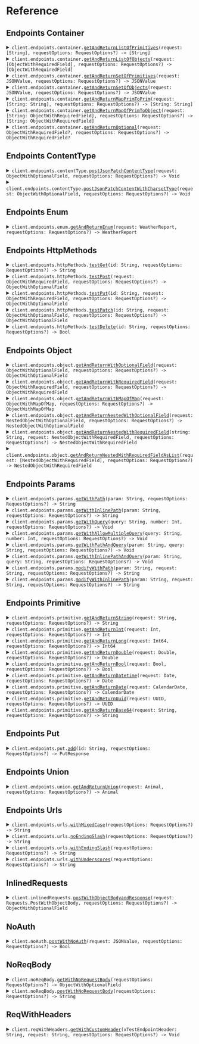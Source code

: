 # Reference
## Endpoints Container
<details><summary><code>client.endpoints.container.<a href="/Sources/Resources/Endpoints/Container/ContainerClient.swift">getAndReturnListOfPrimitives</a>(request: [String], requestOptions: RequestOptions?) -> [String]</code></summary>
<dl>
<dd>

#### 🔌 Usage

<dl>
<dd>

<dl>
<dd>

```swift
import Foundation
import Exhaustive

private func main() async throws {
    let client = ExhaustiveClient(token: "<token>")

    _ = try await client.endpoints.container.getAndReturnListOfPrimitives(request: [
        "string",
        "string"
    ])
}

try await main()
```
</dd>
</dl>
</dd>
</dl>

#### ⚙️ Parameters

<dl>
<dd>

<dl>
<dd>

**request:** `[String]` 
    
</dd>
</dl>

<dl>
<dd>

**requestOptions:** `RequestOptions?` — Additional options for configuring the request, such as custom headers or timeout settings.
    
</dd>
</dl>
</dd>
</dl>


</dd>
</dl>
</details>

<details><summary><code>client.endpoints.container.<a href="/Sources/Resources/Endpoints/Container/ContainerClient.swift">getAndReturnListOfObjects</a>(request: [ObjectWithRequiredField], requestOptions: RequestOptions?) -> [ObjectWithRequiredField]</code></summary>
<dl>
<dd>

#### 🔌 Usage

<dl>
<dd>

<dl>
<dd>

```swift
import Foundation
import Exhaustive

private func main() async throws {
    let client = ExhaustiveClient(token: "<token>")

    _ = try await client.endpoints.container.getAndReturnListOfObjects(request: [
        ObjectWithRequiredField(
            string: "string"
        ),
        ObjectWithRequiredField(
            string: "string"
        )
    ])
}

try await main()
```
</dd>
</dl>
</dd>
</dl>

#### ⚙️ Parameters

<dl>
<dd>

<dl>
<dd>

**request:** `[ObjectWithRequiredField]` 
    
</dd>
</dl>

<dl>
<dd>

**requestOptions:** `RequestOptions?` — Additional options for configuring the request, such as custom headers or timeout settings.
    
</dd>
</dl>
</dd>
</dl>


</dd>
</dl>
</details>

<details><summary><code>client.endpoints.container.<a href="/Sources/Resources/Endpoints/Container/ContainerClient.swift">getAndReturnSetOfPrimitives</a>(request: JSONValue, requestOptions: RequestOptions?) -> JSONValue</code></summary>
<dl>
<dd>

#### 🔌 Usage

<dl>
<dd>

<dl>
<dd>

```swift
import Foundation
import Exhaustive

private func main() async throws {
    let client = ExhaustiveClient(token: "<token>")

    _ = try await client.endpoints.container.getAndReturnSetOfPrimitives(request: )
}

try await main()
```
</dd>
</dl>
</dd>
</dl>

#### ⚙️ Parameters

<dl>
<dd>

<dl>
<dd>

**request:** `JSONValue` 
    
</dd>
</dl>

<dl>
<dd>

**requestOptions:** `RequestOptions?` — Additional options for configuring the request, such as custom headers or timeout settings.
    
</dd>
</dl>
</dd>
</dl>


</dd>
</dl>
</details>

<details><summary><code>client.endpoints.container.<a href="/Sources/Resources/Endpoints/Container/ContainerClient.swift">getAndReturnSetOfObjects</a>(request: JSONValue, requestOptions: RequestOptions?) -> JSONValue</code></summary>
<dl>
<dd>

#### 🔌 Usage

<dl>
<dd>

<dl>
<dd>

```swift
import Foundation
import Exhaustive

private func main() async throws {
    let client = ExhaustiveClient(token: "<token>")

    _ = try await client.endpoints.container.getAndReturnSetOfObjects(request: )
}

try await main()
```
</dd>
</dl>
</dd>
</dl>

#### ⚙️ Parameters

<dl>
<dd>

<dl>
<dd>

**request:** `JSONValue` 
    
</dd>
</dl>

<dl>
<dd>

**requestOptions:** `RequestOptions?` — Additional options for configuring the request, such as custom headers or timeout settings.
    
</dd>
</dl>
</dd>
</dl>


</dd>
</dl>
</details>

<details><summary><code>client.endpoints.container.<a href="/Sources/Resources/Endpoints/Container/ContainerClient.swift">getAndReturnMapPrimToPrim</a>(request: [String: String], requestOptions: RequestOptions?) -> [String: String]</code></summary>
<dl>
<dd>

#### 🔌 Usage

<dl>
<dd>

<dl>
<dd>

```swift
import Foundation
import Exhaustive

private func main() async throws {
    let client = ExhaustiveClient(token: "<token>")

    _ = try await client.endpoints.container.getAndReturnMapPrimToPrim(request: [
        "string": "string"
    ])
}

try await main()
```
</dd>
</dl>
</dd>
</dl>

#### ⚙️ Parameters

<dl>
<dd>

<dl>
<dd>

**request:** `[String: String]` 
    
</dd>
</dl>

<dl>
<dd>

**requestOptions:** `RequestOptions?` — Additional options for configuring the request, such as custom headers or timeout settings.
    
</dd>
</dl>
</dd>
</dl>


</dd>
</dl>
</details>

<details><summary><code>client.endpoints.container.<a href="/Sources/Resources/Endpoints/Container/ContainerClient.swift">getAndReturnMapOfPrimToObject</a>(request: [String: ObjectWithRequiredField], requestOptions: RequestOptions?) -> [String: ObjectWithRequiredField]</code></summary>
<dl>
<dd>

#### 🔌 Usage

<dl>
<dd>

<dl>
<dd>

```swift
import Foundation
import Exhaustive

private func main() async throws {
    let client = ExhaustiveClient(token: "<token>")

    _ = try await client.endpoints.container.getAndReturnMapOfPrimToObject(request: [
        "string": ObjectWithRequiredField(
            string: "string"
        )
    ])
}

try await main()
```
</dd>
</dl>
</dd>
</dl>

#### ⚙️ Parameters

<dl>
<dd>

<dl>
<dd>

**request:** `[String: ObjectWithRequiredField]` 
    
</dd>
</dl>

<dl>
<dd>

**requestOptions:** `RequestOptions?` — Additional options for configuring the request, such as custom headers or timeout settings.
    
</dd>
</dl>
</dd>
</dl>


</dd>
</dl>
</details>

<details><summary><code>client.endpoints.container.<a href="/Sources/Resources/Endpoints/Container/ContainerClient.swift">getAndReturnOptional</a>(request: ObjectWithRequiredField?, requestOptions: RequestOptions?) -> ObjectWithRequiredField?</code></summary>
<dl>
<dd>

#### 🔌 Usage

<dl>
<dd>

<dl>
<dd>

```swift
import Foundation
import Exhaustive

private func main() async throws {
    let client = ExhaustiveClient(token: "<token>")

    _ = try await client.endpoints.container.getAndReturnOptional(request: ObjectWithRequiredField(
        string: "string"
    ))
}

try await main()
```
</dd>
</dl>
</dd>
</dl>

#### ⚙️ Parameters

<dl>
<dd>

<dl>
<dd>

**request:** `ObjectWithRequiredField?` 
    
</dd>
</dl>

<dl>
<dd>

**requestOptions:** `RequestOptions?` — Additional options for configuring the request, such as custom headers or timeout settings.
    
</dd>
</dl>
</dd>
</dl>


</dd>
</dl>
</details>

## Endpoints ContentType
<details><summary><code>client.endpoints.contentType.<a href="/Sources/Resources/Endpoints/ContentType/ContentTypeClient.swift">postJsonPatchContentType</a>(request: ObjectWithOptionalField, requestOptions: RequestOptions?) -> Void</code></summary>
<dl>
<dd>

#### 🔌 Usage

<dl>
<dd>

<dl>
<dd>

```swift
import Foundation
import Exhaustive

private func main() async throws {
    let client = ExhaustiveClient(token: "<token>")

    _ = try await client.endpoints.contentType.postJsonPatchContentType(request: ObjectWithOptionalField(
        string: "string",
        integer: 1,
        long: 1000000,
        double: 1.1,
        bool: true,
        datetime: try! Date("2024-01-15T09:30:00Z", strategy: .iso8601),
        date: CalendarDate("2023-01-15")!,
        uuid: UUID(uuidString: "d5e9c84f-c2b2-4bf4-b4b0-7ffd7a9ffc32")!,
        base64: "SGVsbG8gd29ybGQh",
        list: [
            "list",
            "list"
        ],
        set: ,
        map: [
            1: "map"
        ],
        bigint: 
    ))
}

try await main()
```
</dd>
</dl>
</dd>
</dl>

#### ⚙️ Parameters

<dl>
<dd>

<dl>
<dd>

**request:** `ObjectWithOptionalField` 
    
</dd>
</dl>

<dl>
<dd>

**requestOptions:** `RequestOptions?` — Additional options for configuring the request, such as custom headers or timeout settings.
    
</dd>
</dl>
</dd>
</dl>


</dd>
</dl>
</details>

<details><summary><code>client.endpoints.contentType.<a href="/Sources/Resources/Endpoints/ContentType/ContentTypeClient.swift">postJsonPatchContentWithCharsetType</a>(request: ObjectWithOptionalField, requestOptions: RequestOptions?) -> Void</code></summary>
<dl>
<dd>

#### 🔌 Usage

<dl>
<dd>

<dl>
<dd>

```swift
import Foundation
import Exhaustive

private func main() async throws {
    let client = ExhaustiveClient(token: "<token>")

    _ = try await client.endpoints.contentType.postJsonPatchContentWithCharsetType(request: ObjectWithOptionalField(
        string: "string",
        integer: 1,
        long: 1000000,
        double: 1.1,
        bool: true,
        datetime: try! Date("2024-01-15T09:30:00Z", strategy: .iso8601),
        date: CalendarDate("2023-01-15")!,
        uuid: UUID(uuidString: "d5e9c84f-c2b2-4bf4-b4b0-7ffd7a9ffc32")!,
        base64: "SGVsbG8gd29ybGQh",
        list: [
            "list",
            "list"
        ],
        set: ,
        map: [
            1: "map"
        ],
        bigint: 
    ))
}

try await main()
```
</dd>
</dl>
</dd>
</dl>

#### ⚙️ Parameters

<dl>
<dd>

<dl>
<dd>

**request:** `ObjectWithOptionalField` 
    
</dd>
</dl>

<dl>
<dd>

**requestOptions:** `RequestOptions?` — Additional options for configuring the request, such as custom headers or timeout settings.
    
</dd>
</dl>
</dd>
</dl>


</dd>
</dl>
</details>

## Endpoints Enum
<details><summary><code>client.endpoints.enum.<a href="/Sources/Resources/Endpoints/Enum/EnumClient.swift">getAndReturnEnum</a>(request: WeatherReport, requestOptions: RequestOptions?) -> WeatherReport</code></summary>
<dl>
<dd>

#### 🔌 Usage

<dl>
<dd>

<dl>
<dd>

```swift
import Foundation
import Exhaustive

private func main() async throws {
    let client = ExhaustiveClient(token: "<token>")

    _ = try await client.endpoints.enum.getAndReturnEnum(request: .sunny)
}

try await main()
```
</dd>
</dl>
</dd>
</dl>

#### ⚙️ Parameters

<dl>
<dd>

<dl>
<dd>

**request:** `WeatherReport` 
    
</dd>
</dl>

<dl>
<dd>

**requestOptions:** `RequestOptions?` — Additional options for configuring the request, such as custom headers or timeout settings.
    
</dd>
</dl>
</dd>
</dl>


</dd>
</dl>
</details>

## Endpoints HttpMethods
<details><summary><code>client.endpoints.httpMethods.<a href="/Sources/Resources/Endpoints/HttpMethods/HttpMethodsClient.swift">testGet</a>(id: String, requestOptions: RequestOptions?) -> String</code></summary>
<dl>
<dd>

#### 🔌 Usage

<dl>
<dd>

<dl>
<dd>

```swift
import Foundation
import Exhaustive

private func main() async throws {
    let client = ExhaustiveClient(token: "<token>")

    _ = try await client.endpoints.httpMethods.testGet(id: "id")
}

try await main()
```
</dd>
</dl>
</dd>
</dl>

#### ⚙️ Parameters

<dl>
<dd>

<dl>
<dd>

**id:** `String` 
    
</dd>
</dl>

<dl>
<dd>

**requestOptions:** `RequestOptions?` — Additional options for configuring the request, such as custom headers or timeout settings.
    
</dd>
</dl>
</dd>
</dl>


</dd>
</dl>
</details>

<details><summary><code>client.endpoints.httpMethods.<a href="/Sources/Resources/Endpoints/HttpMethods/HttpMethodsClient.swift">testPost</a>(request: ObjectWithRequiredField, requestOptions: RequestOptions?) -> ObjectWithOptionalField</code></summary>
<dl>
<dd>

#### 🔌 Usage

<dl>
<dd>

<dl>
<dd>

```swift
import Foundation
import Exhaustive

private func main() async throws {
    let client = ExhaustiveClient(token: "<token>")

    _ = try await client.endpoints.httpMethods.testPost(request: ObjectWithRequiredField(
        string: "string"
    ))
}

try await main()
```
</dd>
</dl>
</dd>
</dl>

#### ⚙️ Parameters

<dl>
<dd>

<dl>
<dd>

**request:** `ObjectWithRequiredField` 
    
</dd>
</dl>

<dl>
<dd>

**requestOptions:** `RequestOptions?` — Additional options for configuring the request, such as custom headers or timeout settings.
    
</dd>
</dl>
</dd>
</dl>


</dd>
</dl>
</details>

<details><summary><code>client.endpoints.httpMethods.<a href="/Sources/Resources/Endpoints/HttpMethods/HttpMethodsClient.swift">testPut</a>(id: String, request: ObjectWithRequiredField, requestOptions: RequestOptions?) -> ObjectWithOptionalField</code></summary>
<dl>
<dd>

#### 🔌 Usage

<dl>
<dd>

<dl>
<dd>

```swift
import Foundation
import Exhaustive

private func main() async throws {
    let client = ExhaustiveClient(token: "<token>")

    _ = try await client.endpoints.httpMethods.testPut(
        id: "id",
        request: ObjectWithRequiredField(
            string: "string"
        )
    )
}

try await main()
```
</dd>
</dl>
</dd>
</dl>

#### ⚙️ Parameters

<dl>
<dd>

<dl>
<dd>

**id:** `String` 
    
</dd>
</dl>

<dl>
<dd>

**request:** `ObjectWithRequiredField` 
    
</dd>
</dl>

<dl>
<dd>

**requestOptions:** `RequestOptions?` — Additional options for configuring the request, such as custom headers or timeout settings.
    
</dd>
</dl>
</dd>
</dl>


</dd>
</dl>
</details>

<details><summary><code>client.endpoints.httpMethods.<a href="/Sources/Resources/Endpoints/HttpMethods/HttpMethodsClient.swift">testPatch</a>(id: String, request: ObjectWithOptionalField, requestOptions: RequestOptions?) -> ObjectWithOptionalField</code></summary>
<dl>
<dd>

#### 🔌 Usage

<dl>
<dd>

<dl>
<dd>

```swift
import Foundation
import Exhaustive

private func main() async throws {
    let client = ExhaustiveClient(token: "<token>")

    _ = try await client.endpoints.httpMethods.testPatch(
        id: "id",
        request: ObjectWithOptionalField(
            string: "string",
            integer: 1,
            long: 1000000,
            double: 1.1,
            bool: true,
            datetime: try! Date("2024-01-15T09:30:00Z", strategy: .iso8601),
            date: CalendarDate("2023-01-15")!,
            uuid: UUID(uuidString: "d5e9c84f-c2b2-4bf4-b4b0-7ffd7a9ffc32")!,
            base64: "SGVsbG8gd29ybGQh",
            list: [
                "list",
                "list"
            ],
            set: ,
            map: [
                1: "map"
            ],
            bigint: 
        )
    )
}

try await main()
```
</dd>
</dl>
</dd>
</dl>

#### ⚙️ Parameters

<dl>
<dd>

<dl>
<dd>

**id:** `String` 
    
</dd>
</dl>

<dl>
<dd>

**request:** `ObjectWithOptionalField` 
    
</dd>
</dl>

<dl>
<dd>

**requestOptions:** `RequestOptions?` — Additional options for configuring the request, such as custom headers or timeout settings.
    
</dd>
</dl>
</dd>
</dl>


</dd>
</dl>
</details>

<details><summary><code>client.endpoints.httpMethods.<a href="/Sources/Resources/Endpoints/HttpMethods/HttpMethodsClient.swift">testDelete</a>(id: String, requestOptions: RequestOptions?) -> Bool</code></summary>
<dl>
<dd>

#### 🔌 Usage

<dl>
<dd>

<dl>
<dd>

```swift
import Foundation
import Exhaustive

private func main() async throws {
    let client = ExhaustiveClient(token: "<token>")

    _ = try await client.endpoints.httpMethods.testDelete(id: "id")
}

try await main()
```
</dd>
</dl>
</dd>
</dl>

#### ⚙️ Parameters

<dl>
<dd>

<dl>
<dd>

**id:** `String` 
    
</dd>
</dl>

<dl>
<dd>

**requestOptions:** `RequestOptions?` — Additional options for configuring the request, such as custom headers or timeout settings.
    
</dd>
</dl>
</dd>
</dl>


</dd>
</dl>
</details>

## Endpoints Object
<details><summary><code>client.endpoints.object.<a href="/Sources/Resources/Endpoints/Object/ObjectClient.swift">getAndReturnWithOptionalField</a>(request: ObjectWithOptionalField, requestOptions: RequestOptions?) -> ObjectWithOptionalField</code></summary>
<dl>
<dd>

#### 🔌 Usage

<dl>
<dd>

<dl>
<dd>

```swift
import Foundation
import Exhaustive

private func main() async throws {
    let client = ExhaustiveClient(token: "<token>")

    _ = try await client.endpoints.object.getAndReturnWithOptionalField(request: ObjectWithOptionalField(
        string: "string",
        integer: 1,
        long: 1000000,
        double: 1.1,
        bool: true,
        datetime: try! Date("2024-01-15T09:30:00Z", strategy: .iso8601),
        date: CalendarDate("2023-01-15")!,
        uuid: UUID(uuidString: "d5e9c84f-c2b2-4bf4-b4b0-7ffd7a9ffc32")!,
        base64: "SGVsbG8gd29ybGQh",
        list: [
            "list",
            "list"
        ],
        set: ,
        map: [
            1: "map"
        ],
        bigint: 
    ))
}

try await main()
```
</dd>
</dl>
</dd>
</dl>

#### ⚙️ Parameters

<dl>
<dd>

<dl>
<dd>

**request:** `ObjectWithOptionalField` 
    
</dd>
</dl>

<dl>
<dd>

**requestOptions:** `RequestOptions?` — Additional options for configuring the request, such as custom headers or timeout settings.
    
</dd>
</dl>
</dd>
</dl>


</dd>
</dl>
</details>

<details><summary><code>client.endpoints.object.<a href="/Sources/Resources/Endpoints/Object/ObjectClient.swift">getAndReturnWithRequiredField</a>(request: ObjectWithRequiredField, requestOptions: RequestOptions?) -> ObjectWithRequiredField</code></summary>
<dl>
<dd>

#### 🔌 Usage

<dl>
<dd>

<dl>
<dd>

```swift
import Foundation
import Exhaustive

private func main() async throws {
    let client = ExhaustiveClient(token: "<token>")

    _ = try await client.endpoints.object.getAndReturnWithRequiredField(request: ObjectWithRequiredField(
        string: "string"
    ))
}

try await main()
```
</dd>
</dl>
</dd>
</dl>

#### ⚙️ Parameters

<dl>
<dd>

<dl>
<dd>

**request:** `ObjectWithRequiredField` 
    
</dd>
</dl>

<dl>
<dd>

**requestOptions:** `RequestOptions?` — Additional options for configuring the request, such as custom headers or timeout settings.
    
</dd>
</dl>
</dd>
</dl>


</dd>
</dl>
</details>

<details><summary><code>client.endpoints.object.<a href="/Sources/Resources/Endpoints/Object/ObjectClient.swift">getAndReturnWithMapOfMap</a>(request: ObjectWithMapOfMap, requestOptions: RequestOptions?) -> ObjectWithMapOfMap</code></summary>
<dl>
<dd>

#### 🔌 Usage

<dl>
<dd>

<dl>
<dd>

```swift
import Foundation
import Exhaustive

private func main() async throws {
    let client = ExhaustiveClient(token: "<token>")

    _ = try await client.endpoints.object.getAndReturnWithMapOfMap(request: ObjectWithMapOfMap(
        map: [
            "map": [
                "map": "map"
            ]
        ]
    ))
}

try await main()
```
</dd>
</dl>
</dd>
</dl>

#### ⚙️ Parameters

<dl>
<dd>

<dl>
<dd>

**request:** `ObjectWithMapOfMap` 
    
</dd>
</dl>

<dl>
<dd>

**requestOptions:** `RequestOptions?` — Additional options for configuring the request, such as custom headers or timeout settings.
    
</dd>
</dl>
</dd>
</dl>


</dd>
</dl>
</details>

<details><summary><code>client.endpoints.object.<a href="/Sources/Resources/Endpoints/Object/ObjectClient.swift">getAndReturnNestedWithOptionalField</a>(request: NestedObjectWithOptionalField, requestOptions: RequestOptions?) -> NestedObjectWithOptionalField</code></summary>
<dl>
<dd>

#### 🔌 Usage

<dl>
<dd>

<dl>
<dd>

```swift
import Foundation
import Exhaustive

private func main() async throws {
    let client = ExhaustiveClient(token: "<token>")

    _ = try await client.endpoints.object.getAndReturnNestedWithOptionalField(request: NestedObjectWithOptionalField(
        string: "string",
        nestedObject: ObjectWithOptionalField(
            string: "string",
            integer: 1,
            long: 1000000,
            double: 1.1,
            bool: true,
            datetime: try! Date("2024-01-15T09:30:00Z", strategy: .iso8601),
            date: CalendarDate("2023-01-15")!,
            uuid: UUID(uuidString: "d5e9c84f-c2b2-4bf4-b4b0-7ffd7a9ffc32")!,
            base64: "SGVsbG8gd29ybGQh",
            list: [
                "list",
                "list"
            ],
            set: ,
            map: [
                1: "map"
            ],
            bigint: 
        )
    ))
}

try await main()
```
</dd>
</dl>
</dd>
</dl>

#### ⚙️ Parameters

<dl>
<dd>

<dl>
<dd>

**request:** `NestedObjectWithOptionalField` 
    
</dd>
</dl>

<dl>
<dd>

**requestOptions:** `RequestOptions?` — Additional options for configuring the request, such as custom headers or timeout settings.
    
</dd>
</dl>
</dd>
</dl>


</dd>
</dl>
</details>

<details><summary><code>client.endpoints.object.<a href="/Sources/Resources/Endpoints/Object/ObjectClient.swift">getAndReturnNestedWithRequiredField</a>(string: String, request: NestedObjectWithRequiredField, requestOptions: RequestOptions?) -> NestedObjectWithRequiredField</code></summary>
<dl>
<dd>

#### 🔌 Usage

<dl>
<dd>

<dl>
<dd>

```swift
import Foundation
import Exhaustive

private func main() async throws {
    let client = ExhaustiveClient(token: "<token>")

    _ = try await client.endpoints.object.getAndReturnNestedWithRequiredField(
        string: "string",
        request: NestedObjectWithRequiredField(
            string: "string",
            nestedObject: ObjectWithOptionalField(
                string: "string",
                integer: 1,
                long: 1000000,
                double: 1.1,
                bool: true,
                datetime: try! Date("2024-01-15T09:30:00Z", strategy: .iso8601),
                date: CalendarDate("2023-01-15")!,
                uuid: UUID(uuidString: "d5e9c84f-c2b2-4bf4-b4b0-7ffd7a9ffc32")!,
                base64: "SGVsbG8gd29ybGQh",
                list: [
                    "list",
                    "list"
                ],
                set: ,
                map: [
                    1: "map"
                ],
                bigint: 
            )
        )
    )
}

try await main()
```
</dd>
</dl>
</dd>
</dl>

#### ⚙️ Parameters

<dl>
<dd>

<dl>
<dd>

**string:** `String` 
    
</dd>
</dl>

<dl>
<dd>

**request:** `NestedObjectWithRequiredField` 
    
</dd>
</dl>

<dl>
<dd>

**requestOptions:** `RequestOptions?` — Additional options for configuring the request, such as custom headers or timeout settings.
    
</dd>
</dl>
</dd>
</dl>


</dd>
</dl>
</details>

<details><summary><code>client.endpoints.object.<a href="/Sources/Resources/Endpoints/Object/ObjectClient.swift">getAndReturnNestedWithRequiredFieldAsList</a>(request: [NestedObjectWithRequiredField], requestOptions: RequestOptions?) -> NestedObjectWithRequiredField</code></summary>
<dl>
<dd>

#### 🔌 Usage

<dl>
<dd>

<dl>
<dd>

```swift
import Foundation
import Exhaustive

private func main() async throws {
    let client = ExhaustiveClient(token: "<token>")

    _ = try await client.endpoints.object.getAndReturnNestedWithRequiredFieldAsList(request: [
        NestedObjectWithRequiredField(
            string: "string",
            nestedObject: ObjectWithOptionalField(
                string: "string",
                integer: 1,
                long: 1000000,
                double: 1.1,
                bool: true,
                datetime: try! Date("2024-01-15T09:30:00Z", strategy: .iso8601),
                date: CalendarDate("2023-01-15")!,
                uuid: UUID(uuidString: "d5e9c84f-c2b2-4bf4-b4b0-7ffd7a9ffc32")!,
                base64: "SGVsbG8gd29ybGQh",
                list: [
                    "list",
                    "list"
                ],
                set: ,
                map: [
                    1: "map"
                ],
                bigint: 
            )
        ),
        NestedObjectWithRequiredField(
            string: "string",
            nestedObject: ObjectWithOptionalField(
                string: "string",
                integer: 1,
                long: 1000000,
                double: 1.1,
                bool: true,
                datetime: try! Date("2024-01-15T09:30:00Z", strategy: .iso8601),
                date: CalendarDate("2023-01-15")!,
                uuid: UUID(uuidString: "d5e9c84f-c2b2-4bf4-b4b0-7ffd7a9ffc32")!,
                base64: "SGVsbG8gd29ybGQh",
                list: [
                    "list",
                    "list"
                ],
                set: ,
                map: [
                    1: "map"
                ],
                bigint: 
            )
        )
    ])
}

try await main()
```
</dd>
</dl>
</dd>
</dl>

#### ⚙️ Parameters

<dl>
<dd>

<dl>
<dd>

**request:** `[NestedObjectWithRequiredField]` 
    
</dd>
</dl>

<dl>
<dd>

**requestOptions:** `RequestOptions?` — Additional options for configuring the request, such as custom headers or timeout settings.
    
</dd>
</dl>
</dd>
</dl>


</dd>
</dl>
</details>

## Endpoints Params
<details><summary><code>client.endpoints.params.<a href="/Sources/Resources/Endpoints/Params/ParamsClient.swift">getWithPath</a>(param: String, requestOptions: RequestOptions?) -> String</code></summary>
<dl>
<dd>

#### 📝 Description

<dl>
<dd>

<dl>
<dd>

GET with path param
</dd>
</dl>
</dd>
</dl>

#### 🔌 Usage

<dl>
<dd>

<dl>
<dd>

```swift
import Foundation
import Exhaustive

private func main() async throws {
    let client = ExhaustiveClient(token: "<token>")

    _ = try await client.endpoints.params.getWithPath(param: "param")
}

try await main()
```
</dd>
</dl>
</dd>
</dl>

#### ⚙️ Parameters

<dl>
<dd>

<dl>
<dd>

**param:** `String` 
    
</dd>
</dl>

<dl>
<dd>

**requestOptions:** `RequestOptions?` — Additional options for configuring the request, such as custom headers or timeout settings.
    
</dd>
</dl>
</dd>
</dl>


</dd>
</dl>
</details>

<details><summary><code>client.endpoints.params.<a href="/Sources/Resources/Endpoints/Params/ParamsClient.swift">getWithInlinePath</a>(param: String, requestOptions: RequestOptions?) -> String</code></summary>
<dl>
<dd>

#### 📝 Description

<dl>
<dd>

<dl>
<dd>

GET with path param
</dd>
</dl>
</dd>
</dl>

#### 🔌 Usage

<dl>
<dd>

<dl>
<dd>

```swift
import Foundation
import Exhaustive

private func main() async throws {
    let client = ExhaustiveClient(token: "<token>")

    _ = try await client.endpoints.params.getWithPath(param: "param")
}

try await main()
```
</dd>
</dl>
</dd>
</dl>

#### ⚙️ Parameters

<dl>
<dd>

<dl>
<dd>

**param:** `String` 
    
</dd>
</dl>

<dl>
<dd>

**requestOptions:** `RequestOptions?` — Additional options for configuring the request, such as custom headers or timeout settings.
    
</dd>
</dl>
</dd>
</dl>


</dd>
</dl>
</details>

<details><summary><code>client.endpoints.params.<a href="/Sources/Resources/Endpoints/Params/ParamsClient.swift">getWithQuery</a>(query: String, number: Int, requestOptions: RequestOptions?) -> Void</code></summary>
<dl>
<dd>

#### 📝 Description

<dl>
<dd>

<dl>
<dd>

GET with query param
</dd>
</dl>
</dd>
</dl>

#### 🔌 Usage

<dl>
<dd>

<dl>
<dd>

```swift
import Foundation
import Exhaustive

private func main() async throws {
    let client = ExhaustiveClient(token: "<token>")

    _ = try await client.endpoints.params.getWithQuery(
        query: "query",
        number: 1
    )
}

try await main()
```
</dd>
</dl>
</dd>
</dl>

#### ⚙️ Parameters

<dl>
<dd>

<dl>
<dd>

**query:** `String` 
    
</dd>
</dl>

<dl>
<dd>

**number:** `Int` 
    
</dd>
</dl>

<dl>
<dd>

**requestOptions:** `RequestOptions?` — Additional options for configuring the request, such as custom headers or timeout settings.
    
</dd>
</dl>
</dd>
</dl>


</dd>
</dl>
</details>

<details><summary><code>client.endpoints.params.<a href="/Sources/Resources/Endpoints/Params/ParamsClient.swift">getWithAllowMultipleQuery</a>(query: String, number: Int, requestOptions: RequestOptions?) -> Void</code></summary>
<dl>
<dd>

#### 📝 Description

<dl>
<dd>

<dl>
<dd>

GET with multiple of same query param
</dd>
</dl>
</dd>
</dl>

#### 🔌 Usage

<dl>
<dd>

<dl>
<dd>

```swift
import Foundation
import Exhaustive

private func main() async throws {
    let client = ExhaustiveClient(token: "<token>")

    _ = try await client.endpoints.params.getWithQuery(
        query: "query",
        number: 1
    )
}

try await main()
```
</dd>
</dl>
</dd>
</dl>

#### ⚙️ Parameters

<dl>
<dd>

<dl>
<dd>

**query:** `String` 
    
</dd>
</dl>

<dl>
<dd>

**number:** `Int` 
    
</dd>
</dl>

<dl>
<dd>

**requestOptions:** `RequestOptions?` — Additional options for configuring the request, such as custom headers or timeout settings.
    
</dd>
</dl>
</dd>
</dl>


</dd>
</dl>
</details>

<details><summary><code>client.endpoints.params.<a href="/Sources/Resources/Endpoints/Params/ParamsClient.swift">getWithPathAndQuery</a>(param: String, query: String, requestOptions: RequestOptions?) -> Void</code></summary>
<dl>
<dd>

#### 📝 Description

<dl>
<dd>

<dl>
<dd>

GET with path and query params
</dd>
</dl>
</dd>
</dl>

#### 🔌 Usage

<dl>
<dd>

<dl>
<dd>

```swift
import Foundation
import Exhaustive

private func main() async throws {
    let client = ExhaustiveClient(token: "<token>")

    _ = try await client.endpoints.params.getWithPathAndQuery(
        param: "param",
        query: "query"
    )
}

try await main()
```
</dd>
</dl>
</dd>
</dl>

#### ⚙️ Parameters

<dl>
<dd>

<dl>
<dd>

**param:** `String` 
    
</dd>
</dl>

<dl>
<dd>

**query:** `String` 
    
</dd>
</dl>

<dl>
<dd>

**requestOptions:** `RequestOptions?` — Additional options for configuring the request, such as custom headers or timeout settings.
    
</dd>
</dl>
</dd>
</dl>


</dd>
</dl>
</details>

<details><summary><code>client.endpoints.params.<a href="/Sources/Resources/Endpoints/Params/ParamsClient.swift">getWithInlinePathAndQuery</a>(param: String, query: String, requestOptions: RequestOptions?) -> Void</code></summary>
<dl>
<dd>

#### 📝 Description

<dl>
<dd>

<dl>
<dd>

GET with path and query params
</dd>
</dl>
</dd>
</dl>

#### 🔌 Usage

<dl>
<dd>

<dl>
<dd>

```swift
import Foundation
import Exhaustive

private func main() async throws {
    let client = ExhaustiveClient(token: "<token>")

    _ = try await client.endpoints.params.getWithPathAndQuery(
        param: "param",
        query: "query"
    )
}

try await main()
```
</dd>
</dl>
</dd>
</dl>

#### ⚙️ Parameters

<dl>
<dd>

<dl>
<dd>

**param:** `String` 
    
</dd>
</dl>

<dl>
<dd>

**query:** `String` 
    
</dd>
</dl>

<dl>
<dd>

**requestOptions:** `RequestOptions?` — Additional options for configuring the request, such as custom headers or timeout settings.
    
</dd>
</dl>
</dd>
</dl>


</dd>
</dl>
</details>

<details><summary><code>client.endpoints.params.<a href="/Sources/Resources/Endpoints/Params/ParamsClient.swift">modifyWithPath</a>(param: String, request: String, requestOptions: RequestOptions?) -> String</code></summary>
<dl>
<dd>

#### 📝 Description

<dl>
<dd>

<dl>
<dd>

PUT to update with path param
</dd>
</dl>
</dd>
</dl>

#### 🔌 Usage

<dl>
<dd>

<dl>
<dd>

```swift
import Foundation
import Exhaustive

private func main() async throws {
    let client = ExhaustiveClient(token: "<token>")

    _ = try await client.endpoints.params.modifyWithPath(
        param: "param",
        request: "string"
    )
}

try await main()
```
</dd>
</dl>
</dd>
</dl>

#### ⚙️ Parameters

<dl>
<dd>

<dl>
<dd>

**param:** `String` 
    
</dd>
</dl>

<dl>
<dd>

**request:** `String` 
    
</dd>
</dl>

<dl>
<dd>

**requestOptions:** `RequestOptions?` — Additional options for configuring the request, such as custom headers or timeout settings.
    
</dd>
</dl>
</dd>
</dl>


</dd>
</dl>
</details>

<details><summary><code>client.endpoints.params.<a href="/Sources/Resources/Endpoints/Params/ParamsClient.swift">modifyWithInlinePath</a>(param: String, request: String, requestOptions: RequestOptions?) -> String</code></summary>
<dl>
<dd>

#### 📝 Description

<dl>
<dd>

<dl>
<dd>

PUT to update with path param
</dd>
</dl>
</dd>
</dl>

#### 🔌 Usage

<dl>
<dd>

<dl>
<dd>

```swift
import Foundation
import Exhaustive

private func main() async throws {
    let client = ExhaustiveClient(token: "<token>")

    _ = try await client.endpoints.params.modifyWithPath(
        param: "param",
        request: "string"
    )
}

try await main()
```
</dd>
</dl>
</dd>
</dl>

#### ⚙️ Parameters

<dl>
<dd>

<dl>
<dd>

**param:** `String` 
    
</dd>
</dl>

<dl>
<dd>

**request:** `String` 
    
</dd>
</dl>

<dl>
<dd>

**requestOptions:** `RequestOptions?` — Additional options for configuring the request, such as custom headers or timeout settings.
    
</dd>
</dl>
</dd>
</dl>


</dd>
</dl>
</details>

## Endpoints Primitive
<details><summary><code>client.endpoints.primitive.<a href="/Sources/Resources/Endpoints/Primitive/PrimitiveClient.swift">getAndReturnString</a>(request: String, requestOptions: RequestOptions?) -> String</code></summary>
<dl>
<dd>

#### 🔌 Usage

<dl>
<dd>

<dl>
<dd>

```swift
import Foundation
import Exhaustive

private func main() async throws {
    let client = ExhaustiveClient(token: "<token>")

    _ = try await client.endpoints.primitive.getAndReturnString(request: "string")
}

try await main()
```
</dd>
</dl>
</dd>
</dl>

#### ⚙️ Parameters

<dl>
<dd>

<dl>
<dd>

**request:** `String` 
    
</dd>
</dl>

<dl>
<dd>

**requestOptions:** `RequestOptions?` — Additional options for configuring the request, such as custom headers or timeout settings.
    
</dd>
</dl>
</dd>
</dl>


</dd>
</dl>
</details>

<details><summary><code>client.endpoints.primitive.<a href="/Sources/Resources/Endpoints/Primitive/PrimitiveClient.swift">getAndReturnInt</a>(request: Int, requestOptions: RequestOptions?) -> Int</code></summary>
<dl>
<dd>

#### 🔌 Usage

<dl>
<dd>

<dl>
<dd>

```swift
import Foundation
import Exhaustive

private func main() async throws {
    let client = ExhaustiveClient(token: "<token>")

    _ = try await client.endpoints.primitive.getAndReturnInt(request: 1)
}

try await main()
```
</dd>
</dl>
</dd>
</dl>

#### ⚙️ Parameters

<dl>
<dd>

<dl>
<dd>

**request:** `Int` 
    
</dd>
</dl>

<dl>
<dd>

**requestOptions:** `RequestOptions?` — Additional options for configuring the request, such as custom headers or timeout settings.
    
</dd>
</dl>
</dd>
</dl>


</dd>
</dl>
</details>

<details><summary><code>client.endpoints.primitive.<a href="/Sources/Resources/Endpoints/Primitive/PrimitiveClient.swift">getAndReturnLong</a>(request: Int64, requestOptions: RequestOptions?) -> Int64</code></summary>
<dl>
<dd>

#### 🔌 Usage

<dl>
<dd>

<dl>
<dd>

```swift
import Foundation
import Exhaustive

private func main() async throws {
    let client = ExhaustiveClient(token: "<token>")

    _ = try await client.endpoints.primitive.getAndReturnLong(request: 1000000)
}

try await main()
```
</dd>
</dl>
</dd>
</dl>

#### ⚙️ Parameters

<dl>
<dd>

<dl>
<dd>

**request:** `Int64` 
    
</dd>
</dl>

<dl>
<dd>

**requestOptions:** `RequestOptions?` — Additional options for configuring the request, such as custom headers or timeout settings.
    
</dd>
</dl>
</dd>
</dl>


</dd>
</dl>
</details>

<details><summary><code>client.endpoints.primitive.<a href="/Sources/Resources/Endpoints/Primitive/PrimitiveClient.swift">getAndReturnDouble</a>(request: Double, requestOptions: RequestOptions?) -> Double</code></summary>
<dl>
<dd>

#### 🔌 Usage

<dl>
<dd>

<dl>
<dd>

```swift
import Foundation
import Exhaustive

private func main() async throws {
    let client = ExhaustiveClient(token: "<token>")

    _ = try await client.endpoints.primitive.getAndReturnDouble(request: 1.1)
}

try await main()
```
</dd>
</dl>
</dd>
</dl>

#### ⚙️ Parameters

<dl>
<dd>

<dl>
<dd>

**request:** `Double` 
    
</dd>
</dl>

<dl>
<dd>

**requestOptions:** `RequestOptions?` — Additional options for configuring the request, such as custom headers or timeout settings.
    
</dd>
</dl>
</dd>
</dl>


</dd>
</dl>
</details>

<details><summary><code>client.endpoints.primitive.<a href="/Sources/Resources/Endpoints/Primitive/PrimitiveClient.swift">getAndReturnBool</a>(request: Bool, requestOptions: RequestOptions?) -> Bool</code></summary>
<dl>
<dd>

#### 🔌 Usage

<dl>
<dd>

<dl>
<dd>

```swift
import Foundation
import Exhaustive

private func main() async throws {
    let client = ExhaustiveClient(token: "<token>")

    _ = try await client.endpoints.primitive.getAndReturnBool(request: true)
}

try await main()
```
</dd>
</dl>
</dd>
</dl>

#### ⚙️ Parameters

<dl>
<dd>

<dl>
<dd>

**request:** `Bool` 
    
</dd>
</dl>

<dl>
<dd>

**requestOptions:** `RequestOptions?` — Additional options for configuring the request, such as custom headers or timeout settings.
    
</dd>
</dl>
</dd>
</dl>


</dd>
</dl>
</details>

<details><summary><code>client.endpoints.primitive.<a href="/Sources/Resources/Endpoints/Primitive/PrimitiveClient.swift">getAndReturnDatetime</a>(request: Date, requestOptions: RequestOptions?) -> Date</code></summary>
<dl>
<dd>

#### 🔌 Usage

<dl>
<dd>

<dl>
<dd>

```swift
import Foundation
import Exhaustive

private func main() async throws {
    let client = ExhaustiveClient(token: "<token>")

    _ = try await client.endpoints.primitive.getAndReturnDatetime(request: try! Date("2024-01-15T09:30:00Z", strategy: .iso8601))
}

try await main()
```
</dd>
</dl>
</dd>
</dl>

#### ⚙️ Parameters

<dl>
<dd>

<dl>
<dd>

**request:** `Date` 
    
</dd>
</dl>

<dl>
<dd>

**requestOptions:** `RequestOptions?` — Additional options for configuring the request, such as custom headers or timeout settings.
    
</dd>
</dl>
</dd>
</dl>


</dd>
</dl>
</details>

<details><summary><code>client.endpoints.primitive.<a href="/Sources/Resources/Endpoints/Primitive/PrimitiveClient.swift">getAndReturnDate</a>(request: CalendarDate, requestOptions: RequestOptions?) -> CalendarDate</code></summary>
<dl>
<dd>

#### 🔌 Usage

<dl>
<dd>

<dl>
<dd>

```swift
import Foundation
import Exhaustive

private func main() async throws {
    let client = ExhaustiveClient(token: "<token>")

    _ = try await client.endpoints.primitive.getAndReturnDate(request: CalendarDate("2023-01-15")!)
}

try await main()
```
</dd>
</dl>
</dd>
</dl>

#### ⚙️ Parameters

<dl>
<dd>

<dl>
<dd>

**request:** `CalendarDate` 
    
</dd>
</dl>

<dl>
<dd>

**requestOptions:** `RequestOptions?` — Additional options for configuring the request, such as custom headers or timeout settings.
    
</dd>
</dl>
</dd>
</dl>


</dd>
</dl>
</details>

<details><summary><code>client.endpoints.primitive.<a href="/Sources/Resources/Endpoints/Primitive/PrimitiveClient.swift">getAndReturnUuid</a>(request: UUID, requestOptions: RequestOptions?) -> UUID</code></summary>
<dl>
<dd>

#### 🔌 Usage

<dl>
<dd>

<dl>
<dd>

```swift
import Foundation
import Exhaustive

private func main() async throws {
    let client = ExhaustiveClient(token: "<token>")

    _ = try await client.endpoints.primitive.getAndReturnUuid(request: UUID(uuidString: "d5e9c84f-c2b2-4bf4-b4b0-7ffd7a9ffc32")!)
}

try await main()
```
</dd>
</dl>
</dd>
</dl>

#### ⚙️ Parameters

<dl>
<dd>

<dl>
<dd>

**request:** `UUID` 
    
</dd>
</dl>

<dl>
<dd>

**requestOptions:** `RequestOptions?` — Additional options for configuring the request, such as custom headers or timeout settings.
    
</dd>
</dl>
</dd>
</dl>


</dd>
</dl>
</details>

<details><summary><code>client.endpoints.primitive.<a href="/Sources/Resources/Endpoints/Primitive/PrimitiveClient.swift">getAndReturnBase64</a>(request: String, requestOptions: RequestOptions?) -> String</code></summary>
<dl>
<dd>

#### 🔌 Usage

<dl>
<dd>

<dl>
<dd>

```swift
import Foundation
import Exhaustive

private func main() async throws {
    let client = ExhaustiveClient(token: "<token>")

    _ = try await client.endpoints.primitive.getAndReturnBase64(request: "SGVsbG8gd29ybGQh")
}

try await main()
```
</dd>
</dl>
</dd>
</dl>

#### ⚙️ Parameters

<dl>
<dd>

<dl>
<dd>

**request:** `String` 
    
</dd>
</dl>

<dl>
<dd>

**requestOptions:** `RequestOptions?` — Additional options for configuring the request, such as custom headers or timeout settings.
    
</dd>
</dl>
</dd>
</dl>


</dd>
</dl>
</details>

## Endpoints Put
<details><summary><code>client.endpoints.put.<a href="/Sources/Resources/Endpoints/Put/PutClient.swift">add</a>(id: String, requestOptions: RequestOptions?) -> PutResponse</code></summary>
<dl>
<dd>

#### 🔌 Usage

<dl>
<dd>

<dl>
<dd>

```swift
import Foundation
import Exhaustive

private func main() async throws {
    let client = ExhaustiveClient(token: "<token>")

    _ = try await client.endpoints.put.add(id: "id")
}

try await main()
```
</dd>
</dl>
</dd>
</dl>

#### ⚙️ Parameters

<dl>
<dd>

<dl>
<dd>

**id:** `String` 
    
</dd>
</dl>

<dl>
<dd>

**requestOptions:** `RequestOptions?` — Additional options for configuring the request, such as custom headers or timeout settings.
    
</dd>
</dl>
</dd>
</dl>


</dd>
</dl>
</details>

## Endpoints Union
<details><summary><code>client.endpoints.union.<a href="/Sources/Resources/Endpoints/Union/UnionClient.swift">getAndReturnUnion</a>(request: Animal, requestOptions: RequestOptions?) -> Animal</code></summary>
<dl>
<dd>

#### 🔌 Usage

<dl>
<dd>

<dl>
<dd>

```swift
import Foundation
import Exhaustive

private func main() async throws {
    let client = ExhaustiveClient(token: "<token>")

    _ = try await client.endpoints.union.getAndReturnUnion(request: Animal.dog(
        .init(
            name: "name",
            likesToWoof: true
        )
    ))
}

try await main()
```
</dd>
</dl>
</dd>
</dl>

#### ⚙️ Parameters

<dl>
<dd>

<dl>
<dd>

**request:** `Animal` 
    
</dd>
</dl>

<dl>
<dd>

**requestOptions:** `RequestOptions?` — Additional options for configuring the request, such as custom headers or timeout settings.
    
</dd>
</dl>
</dd>
</dl>


</dd>
</dl>
</details>

## Endpoints Urls
<details><summary><code>client.endpoints.urls.<a href="/Sources/Resources/Endpoints/Urls/UrlsClient.swift">withMixedCase</a>(requestOptions: RequestOptions?) -> String</code></summary>
<dl>
<dd>

#### 🔌 Usage

<dl>
<dd>

<dl>
<dd>

```swift
import Foundation
import Exhaustive

private func main() async throws {
    let client = ExhaustiveClient(token: "<token>")

    _ = try await client.endpoints.urls.withMixedCase()
}

try await main()
```
</dd>
</dl>
</dd>
</dl>

#### ⚙️ Parameters

<dl>
<dd>

<dl>
<dd>

**requestOptions:** `RequestOptions?` — Additional options for configuring the request, such as custom headers or timeout settings.
    
</dd>
</dl>
</dd>
</dl>


</dd>
</dl>
</details>

<details><summary><code>client.endpoints.urls.<a href="/Sources/Resources/Endpoints/Urls/UrlsClient.swift">noEndingSlash</a>(requestOptions: RequestOptions?) -> String</code></summary>
<dl>
<dd>

#### 🔌 Usage

<dl>
<dd>

<dl>
<dd>

```swift
import Foundation
import Exhaustive

private func main() async throws {
    let client = ExhaustiveClient(token: "<token>")

    _ = try await client.endpoints.urls.noEndingSlash()
}

try await main()
```
</dd>
</dl>
</dd>
</dl>

#### ⚙️ Parameters

<dl>
<dd>

<dl>
<dd>

**requestOptions:** `RequestOptions?` — Additional options for configuring the request, such as custom headers or timeout settings.
    
</dd>
</dl>
</dd>
</dl>


</dd>
</dl>
</details>

<details><summary><code>client.endpoints.urls.<a href="/Sources/Resources/Endpoints/Urls/UrlsClient.swift">withEndingSlash</a>(requestOptions: RequestOptions?) -> String</code></summary>
<dl>
<dd>

#### 🔌 Usage

<dl>
<dd>

<dl>
<dd>

```swift
import Foundation
import Exhaustive

private func main() async throws {
    let client = ExhaustiveClient(token: "<token>")

    _ = try await client.endpoints.urls.withEndingSlash()
}

try await main()
```
</dd>
</dl>
</dd>
</dl>

#### ⚙️ Parameters

<dl>
<dd>

<dl>
<dd>

**requestOptions:** `RequestOptions?` — Additional options for configuring the request, such as custom headers or timeout settings.
    
</dd>
</dl>
</dd>
</dl>


</dd>
</dl>
</details>

<details><summary><code>client.endpoints.urls.<a href="/Sources/Resources/Endpoints/Urls/UrlsClient.swift">withUnderscores</a>(requestOptions: RequestOptions?) -> String</code></summary>
<dl>
<dd>

#### 🔌 Usage

<dl>
<dd>

<dl>
<dd>

```swift
import Foundation
import Exhaustive

private func main() async throws {
    let client = ExhaustiveClient(token: "<token>")

    _ = try await client.endpoints.urls.withUnderscores()
}

try await main()
```
</dd>
</dl>
</dd>
</dl>

#### ⚙️ Parameters

<dl>
<dd>

<dl>
<dd>

**requestOptions:** `RequestOptions?` — Additional options for configuring the request, such as custom headers or timeout settings.
    
</dd>
</dl>
</dd>
</dl>


</dd>
</dl>
</details>

## InlinedRequests
<details><summary><code>client.inlinedRequests.<a href="/Sources/Resources/InlinedRequests/InlinedRequestsClient.swift">postWithObjectBodyandResponse</a>(request: Requests.PostWithObjectBody, requestOptions: RequestOptions?) -> ObjectWithOptionalField</code></summary>
<dl>
<dd>

#### 📝 Description

<dl>
<dd>

<dl>
<dd>

POST with custom object in request body, response is an object
</dd>
</dl>
</dd>
</dl>

#### 🔌 Usage

<dl>
<dd>

<dl>
<dd>

```swift
import Foundation
import Exhaustive

private func main() async throws {
    let client = ExhaustiveClient(token: "<token>")

    _ = try await client.inlinedRequests.postWithObjectBodyandResponse(request: .init(
        string: "string",
        integer: 1,
        nestedObject: ObjectWithOptionalField(
            string: "string",
            integer: 1,
            long: 1000000,
            double: 1.1,
            bool: true,
            datetime: try! Date("2024-01-15T09:30:00Z", strategy: .iso8601),
            date: CalendarDate("2023-01-15")!,
            uuid: UUID(uuidString: "d5e9c84f-c2b2-4bf4-b4b0-7ffd7a9ffc32")!,
            base64: "SGVsbG8gd29ybGQh",
            list: [
                "list",
                "list"
            ],
            set: ,
            map: [
                1: "map"
            ],
            bigint: 
        )
    ))
}

try await main()
```
</dd>
</dl>
</dd>
</dl>

#### ⚙️ Parameters

<dl>
<dd>

<dl>
<dd>

**request:** `Requests.PostWithObjectBody` 
    
</dd>
</dl>

<dl>
<dd>

**requestOptions:** `RequestOptions?` — Additional options for configuring the request, such as custom headers or timeout settings.
    
</dd>
</dl>
</dd>
</dl>


</dd>
</dl>
</details>

## NoAuth
<details><summary><code>client.noAuth.<a href="/Sources/Resources/NoAuth/NoAuthClient.swift">postWithNoAuth</a>(request: JSONValue, requestOptions: RequestOptions?) -> Bool</code></summary>
<dl>
<dd>

#### 📝 Description

<dl>
<dd>

<dl>
<dd>

POST request with no auth
</dd>
</dl>
</dd>
</dl>

#### 🔌 Usage

<dl>
<dd>

<dl>
<dd>

```swift
import Foundation
import Exhaustive

private func main() async throws {
    let client = ExhaustiveClient(token: "<token>")

    _ = try await client.noAuth.postWithNoAuth(request: .object([
        "key": .string("value")
    ]))
}

try await main()
```
</dd>
</dl>
</dd>
</dl>

#### ⚙️ Parameters

<dl>
<dd>

<dl>
<dd>

**request:** `JSONValue` 
    
</dd>
</dl>

<dl>
<dd>

**requestOptions:** `RequestOptions?` — Additional options for configuring the request, such as custom headers or timeout settings.
    
</dd>
</dl>
</dd>
</dl>


</dd>
</dl>
</details>

## NoReqBody
<details><summary><code>client.noReqBody.<a href="/Sources/Resources/NoReqBody/NoReqBodyClient.swift">getWithNoRequestBody</a>(requestOptions: RequestOptions?) -> ObjectWithOptionalField</code></summary>
<dl>
<dd>

#### 🔌 Usage

<dl>
<dd>

<dl>
<dd>

```swift
import Foundation
import Exhaustive

private func main() async throws {
    let client = ExhaustiveClient(token: "<token>")

    _ = try await client.noReqBody.getWithNoRequestBody()
}

try await main()
```
</dd>
</dl>
</dd>
</dl>

#### ⚙️ Parameters

<dl>
<dd>

<dl>
<dd>

**requestOptions:** `RequestOptions?` — Additional options for configuring the request, such as custom headers or timeout settings.
    
</dd>
</dl>
</dd>
</dl>


</dd>
</dl>
</details>

<details><summary><code>client.noReqBody.<a href="/Sources/Resources/NoReqBody/NoReqBodyClient.swift">postWithNoRequestBody</a>(requestOptions: RequestOptions?) -> String</code></summary>
<dl>
<dd>

#### 🔌 Usage

<dl>
<dd>

<dl>
<dd>

```swift
import Foundation
import Exhaustive

private func main() async throws {
    let client = ExhaustiveClient(token: "<token>")

    _ = try await client.noReqBody.postWithNoRequestBody()
}

try await main()
```
</dd>
</dl>
</dd>
</dl>

#### ⚙️ Parameters

<dl>
<dd>

<dl>
<dd>

**requestOptions:** `RequestOptions?` — Additional options for configuring the request, such as custom headers or timeout settings.
    
</dd>
</dl>
</dd>
</dl>


</dd>
</dl>
</details>

## ReqWithHeaders
<details><summary><code>client.reqWithHeaders.<a href="/Sources/Resources/ReqWithHeaders/ReqWithHeadersClient.swift">getWithCustomHeader</a>(xTestEndpointHeader: String, request: String, requestOptions: RequestOptions?) -> Void</code></summary>
<dl>
<dd>

#### 🔌 Usage

<dl>
<dd>

<dl>
<dd>

```swift
import Foundation
import Exhaustive

private func main() async throws {
    let client = ExhaustiveClient(token: "<token>")

    _ = try await client.reqWithHeaders.getWithCustomHeader(request: .init(body: "string"))
}

try await main()
```
</dd>
</dl>
</dd>
</dl>

#### ⚙️ Parameters

<dl>
<dd>

<dl>
<dd>

**xTestEndpointHeader:** `String` 
    
</dd>
</dl>

<dl>
<dd>

**request:** `String` 
    
</dd>
</dl>

<dl>
<dd>

**requestOptions:** `RequestOptions?` — Additional options for configuring the request, such as custom headers or timeout settings.
    
</dd>
</dl>
</dd>
</dl>


</dd>
</dl>
</details>
